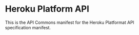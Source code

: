 Heroku Platform API 
===================

This is the API Commons manifest for the Heroku Platformat API specification manifest.
